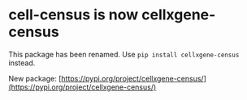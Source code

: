 # cell-census is now cellxgene-census

This package has been renamed. Use `pip install cellxgene-census` instead.

New package: [https://pypi.org/project/cellxgene-census/](https://pypi.org/project/cellxgene-census/)
